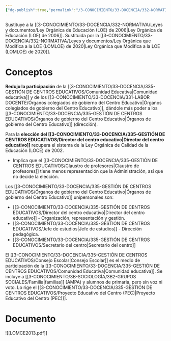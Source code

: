 ```yaml
---
{"dg-publish":true,"permalink":"/3-CONOCIMIENTO/33-DOCENCIA/332-NORMATIVA/Leyes y documentos/Ley Orgánica para la Mejora de la Calidad Educativa (LOMCE) de 2013/"}
---
```


Sustituye a la [[3-CONOCIMIENTO/33-DOCENCIA/332-NORMATIVA/Leyes y documentos/Ley Orgánica de Educación (LOE) de 2006\|Ley Orgánica de Educación (LOE) de 2006]].
Sustituida por la [[3-CONOCIMIENTO/33-DOCENCIA/332-NORMATIVA/Leyes y documentos/Ley Orgánica que Modifica a la LOE (LOMLOE) de 2020\|Ley Orgánica que Modifica a la LOE (LOMLOE) de 2020]].

# Conceptos
**Redujo la participación** de la [[3-CONOCIMIENTO/33-DOCENCIA/335-GESTIÓN DE CENTROS EDUCATIVOS/Comunidad Educativa\|Comunidad educativa]] y de los [[3-CONOCIMIENTO/33-DOCENCIA/331-LABOR DOCENTE/Órganos colegiados de gobierno del Centro Educativo\|Órganos colegiados de gobierno del Centro Educativo]], dándole más poder a los [[3-CONOCIMIENTO/33-DOCENCIA/335-GESTIÓN DE CENTROS EDUCATIVOS/Órganos de gobierno del Centro Educativo\|Órganos de gobierno del Centro Educativo]] (dirección).

Para la **elección del [[3-CONOCIMIENTO/33-DOCENCIA/335-GESTIÓN DE CENTROS EDUCATIVOS/Director del centro educativo\|Director del centro educativo]]** recupera el sistema de la Ley Orgánica de Calidad de la Educación (LOCE) de 2002.
- Implica que el [[3-CONOCIMIENTO/33-DOCENCIA/335-GESTIÓN DE CENTROS EDUCATIVOS/Claustro de profesores\|Claustro de profesores]] tiene menos representación que la Administración, así que no decide la elección.

Los [[3-CONOCIMIENTO/33-DOCENCIA/335-GESTIÓN DE CENTROS EDUCATIVOS/Órganos de gobierno del Centro Educativo\|Órganos de gobierno del Centro Educativo]] unipersonales son:
- [[3-CONOCIMIENTO/33-DOCENCIA/335-GESTIÓN DE CENTROS EDUCATIVOS/Director del centro educativo\|Director del centro educativo]] - Organización, representación y gestión.
- [[3-CONOCIMIENTO/33-DOCENCIA/335-GESTIÓN DE CENTROS EDUCATIVOS/Jefe de estudios\|Jefe de estudios]] - Dirección pedagógica.
- [[3-CONOCIMIENTO/33-DOCENCIA/335-GESTIÓN DE CENTROS EDUCATIVOS/Secretario del centro\|Secretario del centro]]

El [[3-CONOCIMIENTO/33-DOCENCIA/335-GESTIÓN DE CENTROS EDUCATIVOS/Consejo Escolar\|Consejo Escolar]] es el medio de participación de la [[3-CONOCIMIENTO/33-DOCENCIA/335-GESTIÓN DE CENTROS EDUCATIVOS/Comunidad Educativa\|Comunidad educativa]]. Se incluye a [[3-CONOCIMIENTO/3B-SOCIOLOGÍA/3B2-GRUPOS SOCIALES/Familia\|familias]] (AMPA) y alumnos de primaria, pero sin voz ni voto. Lo rige el [[3-CONOCIMIENTO/33-DOCENCIA/335-GESTIÓN DE CENTROS EDUCATIVOS/Proyecto Educativo del Centro (PEC)\|Proyecto Educativo del Centro (PEC)]].

# Documento
![[LOMCE2013.pdf]]